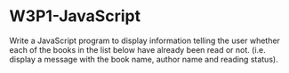 # W3P1-JavaScript

Write a JavaScript program to display information telling the user whether each of the books in the list below have already been read or
not. (i.e. display a message with the book name, author name and reading status).
